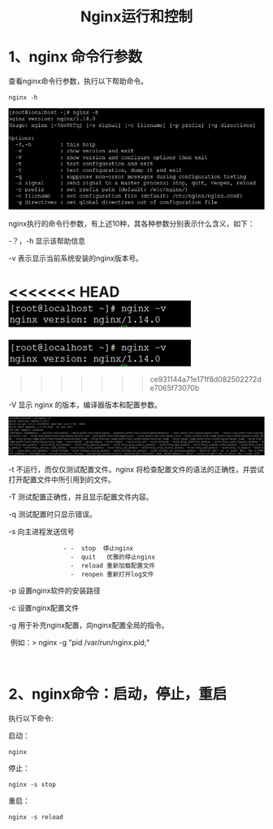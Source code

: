 <center><h1>
    Nginx运行和控制
    </h1></center>

# 1、nginx 命令行参数

查看nginx命令行参数，执行以下帮助命令。

```
nginx -h 
```

![1536810556269](..\images\帮助命令.png)

nginx执行的命令行参数，有上述10种，其各种参数分别表示什么含义，如下：

-？，-h   显示该帮助信息

-v            表示显示当前系统安装的nginx版本号。

<<<<<<< HEAD
![1536811045093](..\images\nginx-v.png)
=======
![1536811045093](images\nginx-v.png)
>>>>>>> ce931144a71e171f8d082502272de7065f73070b

-V             显示 nginx 的版本，编译器版本和配置参数。

![1536811377570](images\nginx-cmd-V.png)

-t              不运行，而仅仅测试配置文件。nginx 将检查配置文件的语法的正确性，并尝试打开配置文件中所引用到的文件。

-T               测试配置正确性，并且显示配置文件内容。

-q               测试配置时只显示错误。

-s                向主进程发送信号

                   - -  stop  停止nginx
                     -  quit   优雅的停止nginx
                     -  reload 重新加载配置文件
                     -  reopen 重新打开log文件

-p                设置nginx软件的安装路径

-c                 设置nginx配置文件

-g                 用于补充nginx配置，向nginx配置全局的指令。

​                     例如：>  nginx -g "pid /var/run/nginx.pid;"

​                      

# 2、nginx命令：启动，停止，重启

执行以下命令:

启动：

```
nginx
```

停止：

```
nginx -s stop
```

重启：

```
nginx -s reload 
```

